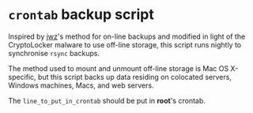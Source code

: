 `crontab` backup script
=======================

Inspired by [jwz](http://www.jwz.org/blog/2007/09/psa-backups/)'s method for on-line
backups and modified in light of the CryptoLocker malware to use off-line storage,
this script runs nightly to synchronise `rsync` backups.

The method used to mount and unmount off-line storage is Mac OS X-specific, but this
script backs up data residing on colocated servers, Windows machines, Macs, and web
servers.

The `line_to_put_in_crontab` should be put in **root**'s crontab.


